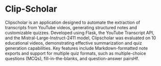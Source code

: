 # Clip-Scholar

Clipscholar is an application designed to automate the extraction of transcripts from 
YouTube videos, generating structured notes and customizable quizzes.
Developed using Flask, the YouTube Transcript API, and the 
Mistral-Large-Instruct-2411 model, Clipscholar was evaluated 
on 10 educational videos, demonstrating effective summarization 
and quiz generation capabilities. Key features include 
Markdown-formatted note exports and support for multiple 
quiz formats, such as multiple-choice questions (MCQs), 
fill-in-the-blanks, and question-answer pairsHf.
